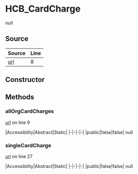 # HCB_CardCharge

null
## Source
|Source|Line|
|-|-|
|[url](https://github.com/devramsean0/hcb.js/blob/c9aa73d/src/api_endpoints/card_charge.ts#L8)|8|
## Constructor
## Methods
### allOrgCardCharges
[url](https://github.com/devramsean0/hcb.js/blob/c9aa73d/src/api_endpoints/card_charge.ts#L9) on line 9  

|Accessibility|Abstract|Static|
|-|-|-|-|
|public|false|false|
null

### singleCardCharge
[url](https://github.com/devramsean0/hcb.js/blob/c9aa73d/src/api_endpoints/card_charge.ts#L27) on line 27  

|Accessibility|Abstract|Static|
|-|-|-|-|
|public|false|false|
null
